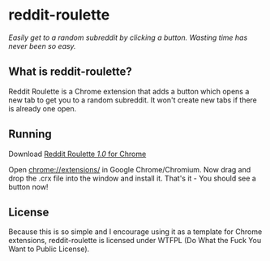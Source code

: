reddit-roulette
===============

_Easily get to a random subreddit by clicking a button. Wasting time has never been so easy._

What is reddit-roulette?
------------------------

Reddit Roulette is a Chrome extension that adds a button which opens a new tab to get you to a random subreddit.
It won't create new tabs if there is already one open.

Running
-------

Download [Reddit Roulette *1.0* for Chrome](https://github.com/omnidan/reddit-roulette/releases/download/v1.0/reddit-roulette.crx)

Open [chrome://extensions/](chrome://extensions/) in Google Chrome/Chromium. Now drag and drop the .crx file into the window and install it. That's it - You should see a button now!

License
-------

Because this is so simple and I encourage using it as a template for Chrome extensions, reddit-roulette is 
licensed under WTFPL (Do What the Fuck You Want to Public License).
